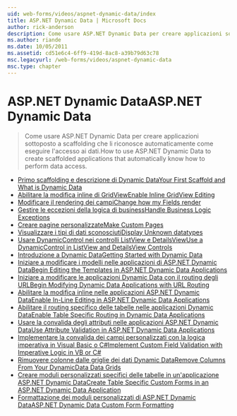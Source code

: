 ```yaml
---
uid: web-forms/videos/aspnet-dynamic-data/index
title: ASP.NET Dynamic Data | Microsoft Docs
author: rick-anderson
description: Come usare ASP.NET Dynamic Data per creare applicazioni sottoposto a scaffolding che li riconosce automaticamente come eseguire l'accesso ai dati.
ms.author: riande
ms.date: 10/05/2011
ms.assetid: cd51e6c4-6ff9-419d-8ac8-a39b79d63c78
msc.legacyurl: /web-forms/videos/aspnet-dynamic-data
msc.type: chapter
---
```

<a name="aspnet-dynamic-data"></a><span data-ttu-id="39e98-103">ASP.NET Dynamic Data</span><span class="sxs-lookup"><span data-stu-id="39e98-103">ASP.NET Dynamic Data</span></span>
====================
> <span data-ttu-id="39e98-104">Come usare ASP.NET Dynamic Data per creare applicazioni sottoposto a scaffolding che li riconosce automaticamente come eseguire l'accesso ai dati.</span><span class="sxs-lookup"><span data-stu-id="39e98-104">How to use ASP.NET Dynamic Data to create scaffolded applications that automatically know how to perform data access.</span></span>


- [<span data-ttu-id="39e98-105">Primo scaffolding e descrizione di Dynamic Data</span><span class="sxs-lookup"><span data-stu-id="39e98-105">Your First Scaffold and What is Dynamic Data</span></span>](your-first-scaffold-and-what-is-dynamic-data.md)
- [<span data-ttu-id="39e98-106">Abilitare la modifica inline di GridView</span><span class="sxs-lookup"><span data-stu-id="39e98-106">Enable Inline GridView Editing</span></span>](how-do-i-enable-inline-gridview-editing.md)
- [<span data-ttu-id="39e98-107">Modificare il rendering dei campi</span><span class="sxs-lookup"><span data-stu-id="39e98-107">Change how my Fields render</span></span>](how-do-i-change-how-my-fields-render.md)
- [<span data-ttu-id="39e98-108">Gestire le eccezioni della logica di business</span><span class="sxs-lookup"><span data-stu-id="39e98-108">Handle Business Logic Exceptions</span></span>](how-do-i-handle-business-logic-exceptions.md)
- [<span data-ttu-id="39e98-109">Creare pagine personalizzate</span><span class="sxs-lookup"><span data-stu-id="39e98-109">Make Custom Pages</span></span>](how-do-i-make-custom-pages.md)
- [<span data-ttu-id="39e98-110">Visualizzare i tipi di dati sconosciuti</span><span class="sxs-lookup"><span data-stu-id="39e98-110">Display Unknown datatypes</span></span>](how-do-i-display-unknown-datatypes.md)
- [<span data-ttu-id="39e98-111">Usare DynamicControl nei controlli ListView e DetailsView</span><span class="sxs-lookup"><span data-stu-id="39e98-111">Use a DynamicControl in ListView and DetailsView Controls</span></span>](how-do-i-use-a-dynamiccontrol-in-listview-and-detailsview-controls.md)
- [<span data-ttu-id="39e98-112">Introduzione a Dynamic Data</span><span class="sxs-lookup"><span data-stu-id="39e98-112">Getting Started with Dynamic Data</span></span>](getting-started-with-dynamic-data.md)
- [<span data-ttu-id="39e98-113">Iniziare a modificare i modelli nelle applicazioni di ASP.NET Dynamic Data</span><span class="sxs-lookup"><span data-stu-id="39e98-113">Begin Editing the Templates in ASP.NET Dynamic Data Applications</span></span>](begin-editing-the-templates-in-aspnet-dynamic-data-applications.md)
- [<span data-ttu-id="39e98-114">Iniziare a modificare le applicazioni Dynamic Data con il routing degli URL</span><span class="sxs-lookup"><span data-stu-id="39e98-114">Begin Modifying Dynamic Data Applications with URL Routing</span></span>](begin-modifying-dynamic-data-applications-with-url-routing.md)
- [<span data-ttu-id="39e98-115">Abilitare la modifica inline nelle applicazioni ASP.NET Dynamic Data</span><span class="sxs-lookup"><span data-stu-id="39e98-115">Enable In-Line Editing in ASP.NET Dynamic Data Applications</span></span>](enable-in-line-editing-in-aspnet-dynamic-data-applications.md)
- [<span data-ttu-id="39e98-116">Abilitare il routing specifico delle tabelle nelle applicazioni Dynamic Data</span><span class="sxs-lookup"><span data-stu-id="39e98-116">Enable Table Specific Routing in Dynamic Data Applications</span></span>](how-to-enable-table-specific-routing-in-dynamic-data-applications.md)
- [<span data-ttu-id="39e98-117">Usare la convalida degli attributi nelle applicazioni ASP.NET Dynamic Data</span><span class="sxs-lookup"><span data-stu-id="39e98-117">Use Attribute Validation in ASP.NET Dynamic Data Applications</span></span>](how-to-use-attribute-validation-in-aspnet-dynamic-data-applications.md)
- [<span data-ttu-id="39e98-118">Implementare la convalida dei campi personalizzati con la logica imperativa in Visual Basic o C#</span><span class="sxs-lookup"><span data-stu-id="39e98-118">Implement Custom Field Validation with Imperative Logic in VB or C#</span></span>](how-to-implement-custom-field-validation-with-imperative-logic-in-vb-or-c.md)
- [<span data-ttu-id="39e98-119">Rimuovere colonne dalle griglie dei dati Dynamic Data</span><span class="sxs-lookup"><span data-stu-id="39e98-119">Remove Columns From Your DynamicData Data Grids</span></span>](how-to-remove-columns-from-your-dynamicdata-data-grids.md)
- [<span data-ttu-id="39e98-120">Creare moduli personalizzati specifici delle tabelle in un'applicazione ASP.NET Dynamic Data</span><span class="sxs-lookup"><span data-stu-id="39e98-120">Create Table Specific Custom Forms in an ASP.NET Dynamic Data Application</span></span>](how-to-create-table-specific-custom-forms-in-an-aspnet-dynamic-data-application.md)
- [<span data-ttu-id="39e98-121">Formattazione dei moduli personalizzati di ASP.NET Dynamic Data</span><span class="sxs-lookup"><span data-stu-id="39e98-121">ASP.NET Dynamic Data Custom Form Formatting</span></span>](aspnet-dynamic-data-custom-form-formatting.md)
